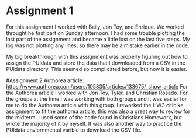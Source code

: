 # Assignment 1
For this assignment I worked with Baily, Jon Toy, and Enrique. We worked throught he first part on Sunday afternoon. I had some trouble plotting the last part of the assignment and became a little lost on the last five steps. My log was not plotting any lines, so there may be a mistake earlier in the code.

My big breakthrough with this assignment was properly figuring out how to assign the PUIdata and store the data that I downloaded from a CSV in the PUIdata directory. This seemed so complicated before, but now it is easier.

#Assignment 2 
Authorea article: https://www.authorea.com/users/105835/articles/133675/_show_article
For the Authorea article I worked with Jon Toy, Tyler, and Christian Rosado. For the groups at the time I was working with both groups and it was easier for me to do the Authorea article with this group. I reworked the HW3 citibike assignment to fit the authorea article, this was also a great way to review for the midterm. I used some of the code found in Christians Homework, but wrote the majority of it by myself. It was also another way to practice the PUIdata enviornmental varible to download the CSV file. 
